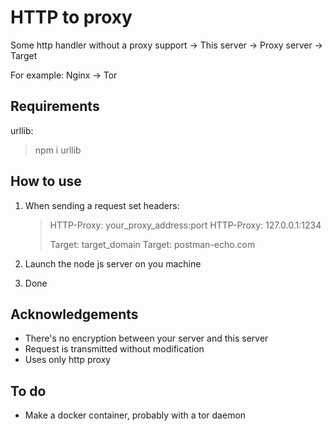 # HTTP to proxy
Some http handler without a proxy support -> This server -> Proxy server -> Target 

For example: Nginx -> Tor

## Requirements 
urllib: 
> npm i urllib

## How to use

 1. When sending a request set headers:
    > HTTP-Proxy: your_proxy_address:port
    > HTTP-Proxy: 127.0.0.1:1234
	> 
	> Target: target_domain
	> Target: postman-echo.com

2. Launch the node js server on you machine
3. Done

## Acknowledgements

 - There's no encryption between your server and this server 
 - Request is transmitted without modification 
 - Uses only http proxy

## To do
 - Make a docker container, probably with a tor daemon
